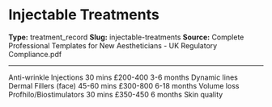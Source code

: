 # Injectable Treatments

**Type:** treatment_record
**Slug:** injectable-treatments
**Source:** Complete Professional Templates for New Aestheticians - UK Regulatory Compliance.pdf

---

Anti-wrinkle Injections 30 mins £200-400 3-6 months Dynamic lines
Dermal Fillers (face) 45-60 mins £300-800 6-18 months Volume loss
Profhilo/Biostimulators 30 mins £350-450 6 months Skin quality